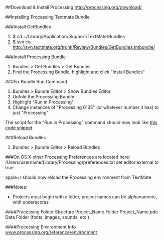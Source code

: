 ##Download & Install Processing
http://processing.org/download/

##Installing Processing Textmate Bundle

###Install GetBundles
1. $ cd ~/Library/Application\ Support/TextMate/Bundles
2. $ svn co http://svn.textmate.org/trunk/Review/Bundles/GetBundles.tmbundle/

###Install Processing Bundle
1. Bundles > Get Bundles > Get Bundles
2. Find the Processing Bundle, highlight and click "Install Bundles"

###Fix Bundle Run Command
1. Bundles > Bundle Editor > Show Bundles Editor
2. Unfold the Processing Bundle
3. Highlight "Run in Processing"
4. Change instances of "Processing 0135" (or whatever number it has) to just "Processing"

The script for the "Run in Processing" command should now look like [this code snippet](http://gist.github.com/1ecdd8ac3e09672e1aee)

###Reload Bundles
1. Bundles > Bundle Editor > Reload Bundles

###On OS X other Processing Preferences are located here:
/Users/username/Library/Processing/preferences.txt
set editor.external to true

apple+r should now reload the Processing environment from TextMate

###Notes:
- Projects must begin with a letter, project names can be alphanumeric, with underscores

####Processing Folder Structure
Project_Name Folder
    Project_Name.pde
    Data Folder
      (fonts, images, sounds, etc.)

####Processing Environment Info
www.processing.org/reference/environment